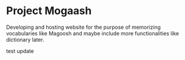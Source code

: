 # Project Mogaash

Developing and hosting website for the purpose of memorizing vocabularies like Magoosh and maybe include more functionalities like dictionary later.

test update
